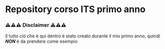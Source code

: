 # Repository corso ITS primo anno

### ⚠⚠⚠ Disclaimer  ⚠⚠⚠

Il tutto ciò che è qui dentro è stato creato durante il mio primo anno, quindi ***NON*** è da prendere come esempio